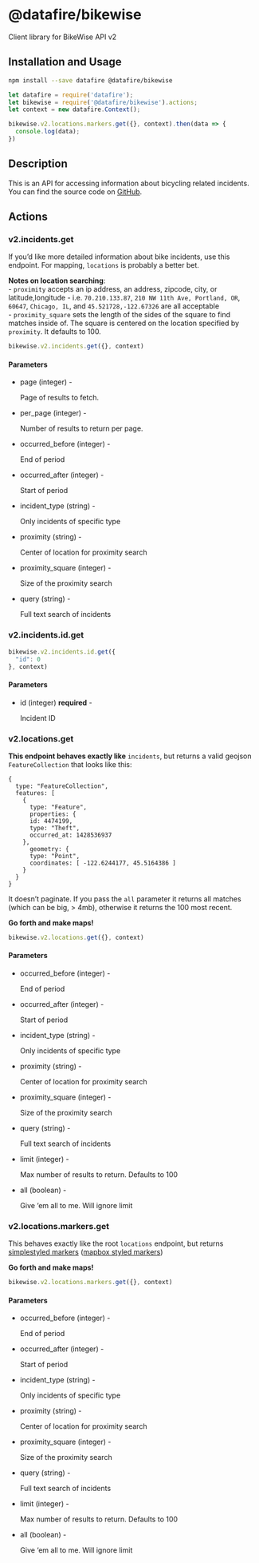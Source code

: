 # @datafire/bikewise

Client library for BikeWise API v2

## Installation and Usage
```bash
npm install --save datafire @datafire/bikewise
```

```js
let datafire = require('datafire');
let bikewise = require('@datafire/bikewise').actions;
let context = new datafire.Context();

bikewise.v2.locations.markers.get({}, context).then(data => {
  console.log(data);
})
```

## Description
<p>This is an API for accessing information about bicycling related incidents. You can find the source code on <a href="https://github.com/bikeindex/bikewise">GitHub</a>.</p>


## Actions
### v2.incidents.get

<p>If you’d like more detailed information about bike incidents, use this endpoint. For mapping, <code>locations</code> is probably a better bet.</p>

<p><strong>Notes on location searching</strong>: <br />
- <code>proximity</code> accepts an ip address, an address, zipcode, city, or latitude,longitude - i.e. <code>70.210.133.87</code>, <code>210 NW 11th Ave, Portland, OR</code>, <code>60647</code>, <code>Chicago, IL</code>, and <code>45.521728,-122.67326</code> are all acceptable<br />
- <code>proximity_square</code> sets the length of the sides of the square to find matches inside of. The square is centered on the location specified by <code>proximity</code>. It defaults to 100.</p>



```js
bikewise.v2.incidents.get({}, context)
```

#### Parameters
* page (integer) - <p>Page of results to fetch.</p>
* per_page (integer) - <p>Number of results to return per page.</p>
* occurred_before (integer) - <p>End of period</p>
* occurred_after (integer) - <p>Start of period</p>
* incident_type (string) - <p>Only incidents of specific type</p>
* proximity (string) - <p>Center of location for proximity search</p>
* proximity_square (integer) - <p>Size of the proximity search</p>
* query (string) - <p>Full text search of incidents</p>

### v2.incidents.id.get



```js
bikewise.v2.incidents.id.get({
  "id": 0
}, context)
```

#### Parameters
* id (integer) **required** - <p>Incident ID</p>

### v2.locations.get
<p><strong>This endpoint behaves exactly like</strong> <code>incidents</code>, but returns a valid geojson <code>FeatureCollection</code> that looks like this:</p>

<pre><code>{
  type: "FeatureCollection",
  features: [
    {
      type: "Feature",
      properties: {
      id: 4474199,
      type: "Theft",
      occurred_at: 1428536937
    },
      geometry: {
      type: "Point",
      coordinates: [ -122.6244177, 45.5164386 ]
    }
  }
}
</code></pre>

<p>It doesn’t paginate. If you pass the <code>all</code> parameter it returns all matches (which can be big, &gt; 4mb), otherwise it returns the 100 most recent.</p>

<p><strong>Go forth and make maps!</strong></p>



```js
bikewise.v2.locations.get({}, context)
```

#### Parameters
* occurred_before (integer) - <p>End of period</p>
* occurred_after (integer) - <p>Start of period</p>
* incident_type (string) - <p>Only incidents of specific type</p>
* proximity (string) - <p>Center of location for proximity search</p>
* proximity_square (integer) - <p>Size of the proximity search</p>
* query (string) - <p>Full text search of incidents</p>
* limit (integer) - <p>Max number of results to return. Defaults to 100</p>
* all (boolean) - <p>Give ‘em all to me. Will ignore limit</p>

### v2.locations.markers.get
<p>This behaves exactly like the root <code>locations</code> endpoint, but returns <a href="https://github.com/mapbox/simplestyle-spec">simplestyled markers</a> (<a href="https://www.mapbox.com/guides/markers/#simple-style">mapbox styled markers</a>)</p>

<p><strong>Go forth and make maps!</strong></p>



```js
bikewise.v2.locations.markers.get({}, context)
```

#### Parameters
* occurred_before (integer) - <p>End of period</p>
* occurred_after (integer) - <p>Start of period</p>
* incident_type (string) - <p>Only incidents of specific type</p>
* proximity (string) - <p>Center of location for proximity search</p>
* proximity_square (integer) - <p>Size of the proximity search</p>
* query (string) - <p>Full text search of incidents</p>
* limit (integer) - <p>Max number of results to return. Defaults to 100</p>
* all (boolean) - <p>Give ‘em all to me. Will ignore limit</p>

